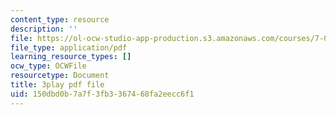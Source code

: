 ```yaml
---
content_type: resource
description: ''
file: https://ol-ocw-studio-app-production.s3.amazonaws.com/courses/7-01sc-fundamentals-of-biology-fall-2011/150dbd0b7a7f3fb3367468fa2eecc6f1_tMr9XH64rtM.pdf
file_type: application/pdf
learning_resource_types: []
ocw_type: OCWFile
resourcetype: Document
title: 3play pdf file
uid: 150dbd0b-7a7f-3fb3-3674-68fa2eecc6f1
---
```


